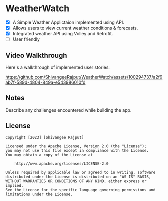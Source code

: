 # WeatherWatch
* [x] A Simple Weather Applictaion implemented using API.
* [x] Allows users to view current weather conditions & forecasts.
* [x] Integrated weather API using Volley and Retrofit.
* [ ] User friendly 
## Video Walkthrough

Here's a walkthrough of implemented user stories:

https://github.com/ShivangeeRajput/WeatherWatch/assets/100294737/a2f9ab7f-589d-4804-849a-e543986010fd

## Notes

Describe any challenges encountered while building the app.

## License

    Copyright [2023] [Shivangee Rajput]

    Licensed under the Apache License, Version 2.0 (the "License");
    you may not use this file except in compliance with the License.
    You may obtain a copy of the License at

        http://www.apache.org/licenses/LICENSE-2.0

    Unless required by applicable law or agreed to in writing, software
    distributed under the License is distributed on an "AS IS" BASIS,
    WITHOUT WARRANTIES OR CONDITIONS OF ANY KIND, either express or implied.
    See the License for the specific language governing permissions and
    limitations under the License.

